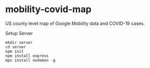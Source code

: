 # mobility-covid-map

US county level map of Google Mobility data and COVID-19 cases.

Setup Server
```
mkdir server
cd server
npm init
npm install express
mpn install nodemon -g
```
